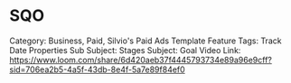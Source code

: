 # SQO

Category: Business, Paid, Silvio's Paid Ads Template
Feature Tags: Track Date Properties
Sub Subject: Stages
Subject: Goal
Video Link: https://www.loom.com/share/6d420aeb37f4445793734e89a96e9cff?sid=706ea2b5-4a5f-43db-8e4f-5a7e89f84ef0